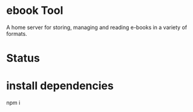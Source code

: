 # ebook Tool
A home server for storing, managing and reading e-books in a variety of formats.

# Status


# install dependencies
npm i

